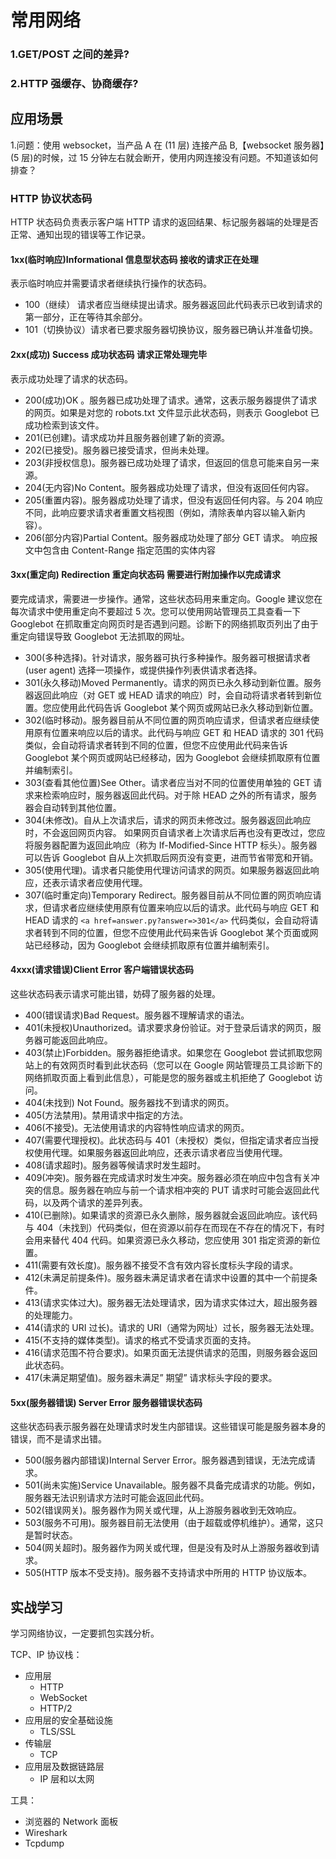 # 常用网络

### 1.GET/POST 之间的差异?

### 2.HTTP 强缓存、协商缓存?

## 应用场景

1.问题：使用 websocket，当产品 A 在 (11 层) 连接产品 B,【websocket 服务器】(5 层)的时候，过 15 分钟左右就会断开，使用内网连接没有问题。不知道该如何排查？

### HTTP 协议状态码

HTTP 状态码负责表示客户端 HTTP 请求的返回结果、标记服务器端的处理是否正常、通知出现的错误等工作记录。

#### 1xx(临时响应)Informational 信息型状态码 接收的请求正在处理

表示临时响应并需要请求者继续执行操作的状态码。

- 100（继续） 请求者应当继续提出请求。服务器返回此代码表示已收到请求的第一部分，正在等待其余部分。
- 101（切换协议）请求者已要求服务器切换协议，服务器已确认并准备切换。

#### 2xx(成功) Success 成功状态码 请求正常处理完毕

表示成功处理了请求的状态码。

- 200(成功)OK 。服务器已成功处理了请求。通常，这表示服务器提供了请求的网页。如果是对您的 robots.txt 文件显示此状态码，则表示 Googlebot 已成功检索到该文件。
- 201(已创建)。请求成功并且服务器创建了新的资源。
- 202(已接受)。服务器已接受请求，但尚未处理。
- 203(非授权信息)。服务器已成功处理了请求，但返回的信息可能来自另一来源。
- 204(无内容)No Content。服务器成功处理了请求，但没有返回任何内容。
- 205(重置内容)。服务器成功处理了请求，但没有返回任何内容。与 204 响应不同，此响应要求请求者重置文档视图（例如，清除表单内容以输入新内容）。
- 206(部分内容)Partial Content。服务器成功处理了部分 GET 请求。 响应报文中包含由 Content-Range 指定范围的实体内容

#### 3xx(重定向) Redirection 重定向状态码 需要进行附加操作以完成请求

要完成请求，需要进一步操作。通常，这些状态码用来重定向。Google 建议您在每次请求中使用重定向不要超过 5 次。您可以使用网站管理员工具查看一下 Googlebot 在抓取重定向网页时是否遇到问题。诊断下的网络抓取页列出了由于重定向错误导致 Googlebot 无法抓取的网址。

- 300(多种选择)。针对请求，服务器可执行多种操作。服务器可根据请求者 (user agent) 选择一项操作，或提供操作列表供请求者选择。
- 301(永久移动)Moved Permanently。请求的网页已永久移动到新位置。服务器返回此响应（对 GET 或 HEAD 请求的响应）时，会自动将请求者转到新位置。您应使用此代码告诉 Googlebot 某个网页或网站已永久移动到新位置。
- 302(临时移动)。服务器目前从不同位置的网页响应请求，但请求者应继续使用原有位置来响应以后的请求。此代码与响应 GET 和 HEAD 请求的 301 代码类似，会自动将请求者转到不同的位置，但您不应使用此代码来告诉 Googlebot 某个网页或网站已经移动，因为 Googlebot 会继续抓取原有位置并编制索引。
- 303(查看其他位置)See Other。请求者应当对不同的位置使用单独的 GET 请求来检索响应时，服务器返回此代码。对于除 HEAD 之外的所有请求，服务器会自动转到其他位置。
- 304(未修改)。自从上次请求后，请求的网页未修改过。服务器返回此响应时，不会返回网页内容。
如果网页自请求者上次请求后再也没有更改过，您应将服务器配置为返回此响应（称为 If-Modified-Since HTTP 标头）。服务器可以告诉 Googlebot 自从上次抓取后网页没有变更，进而节省带宽和开销。
- 305(使用代理)。请求者只能使用代理访问请求的网页。如果服务器返回此响应，还表示请求者应使用代理。
- 307(临时重定向)Temporary Redirect。服务器目前从不同位置的网页响应请求，但请求者应继续使用原有位置来响应以后的请求。此代码与响应 GET 和 HEAD 请求的 `<a href=answer.py?answer=>301</a>` 代码类似，会自动将请求者转到不同的位置，但您不应使用此代码来告诉 Googlebot 某个页面或网站已经移动，因为 Googlebot 会继续抓取原有位置并编制索引。

#### 4xxx(请求错误)Client Error 客户端错误状态码

这些状态码表示请求可能出错，妨碍了服务器的处理。

- 400(错误请求)Bad Request。服务器不理解请求的语法。
- 401(未授权)Unauthorized。请求要求身份验证。对于登录后请求的网页，服务器可能返回此响应。
- 403(禁止)Forbidden。服务器拒绝请求。如果您在 Googlebot 尝试抓取您网站上的有效网页时看到此状态码（您可以在 Google 网站管理员工具诊断下的网络抓取页面上看到此信息），可能是您的服务器或主机拒绝了 Googlebot 访问。
- 404(未找到) Not Found。服务器找不到请求的网页。
- 405(方法禁用)。禁用请求中指定的方法。
- 406(不接受)。无法使用请求的内容特性响应请求的网页。
- 407(需要代理授权)。此状态码与 401（未授权）类似，但指定请求者应当授权使用代理。如果服务器返回此响应，还表示请求者应当使用代理。
- 408(请求超时)。服务器等候请求时发生超时。
- 409(冲突)。服务器在完成请求时发生冲突。服务器必须在响应中包含有关冲突的信息。服务器在响应与前一个请求相冲突的 PUT 请求时可能会返回此代码，以及两个请求的差异列表。
- 410(已删除)。如果请求的资源已永久删除，服务器就会返回此响应。该代码与 404（未找到）代码类似，但在资源以前存在而现在不存在的情况下，有时会用来替代 404 代码。如果资源已永久移动，您应使用 301 指定资源的新位置。
- 411(需要有效长度)。服务器不接受不含有效内容长度标头字段的请求。
- 412(未满足前提条件)。服务器未满足请求者在请求中设置的其中一个前提条件。
- 413(请求实体过大)。服务器无法处理请求，因为请求实体过大，超出服务器的处理能力。
- 414(请求的 URI 过长)。请求的 URI（通常为网址）过长，服务器无法处理。
- 415(不支持的媒体类型)。请求的格式不受请求页面的支持。
- 416(请求范围不符合要求)。如果页面无法提供请求的范围，则服务器会返回此状态码。
- 417(未满足期望值)。服务器未满足” 期望” 请求标头字段的要求。

#### 5xx(服务器错误) Server Error 服务器错误状态码

这些状态码表示服务器在处理请求时发生内部错误。这些错误可能是服务器本身的错误，而不是请求出错。
 
- 500(服务器内部错误)Internal Server Error。服务器遇到错误，无法完成请求。
- 501(尚未实施)Service Unavailable。服务器不具备完成请求的功能。例如，服务器无法识别请求方法时可能会返回此代码。
- 502(错误网关)。服务器作为网关或代理，从上游服务器收到无效响应。
- 503(服务不可用)。服务器目前无法使用（由于超载或停机维护）。通常，这只是暂时状态。
- 504(网关超时)。服务器作为网关或代理，但是没有及时从上游服务器收到请求。
- 505(HTTP 版本不受支持)。服务器不支持请求中所用的 HTTP 协议版本。


## 实战学习


学习网络协议，一定要抓包实践分析。


TCP、IP 协议栈：

- 应用层
  - HTTP
  - WebSocket
  - HTTP/2
- 应用层的安全基础设施
  - TLS/SSL
- 传输层
  - TCP
- 应用层及数据链路层
  - IP 层和以太网


工具：

- 浏览器的 Network 面板
- Wireshark
- Tcpdump